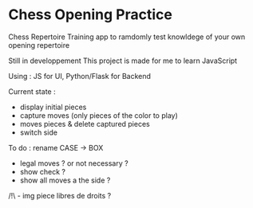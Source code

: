 # Chess Opening Practice

Chess Repertoire Training app to ramdomly test knowldege of your own opening repertoire

Still in developpement
This project is made for me to learn JavaScript


Using : JS for UI, Python/Flask for Backend

Current state :
- display initial pieces
- capture moves (only pieces of the color to play)
- moves pieces & delete captured pieces
- switch side



To do :
rename CASE -> BOX
- legal moves ? or not necessary ?
- show check ?
- show all moves a the side ?

/!\ - img piece libres de droits ?
